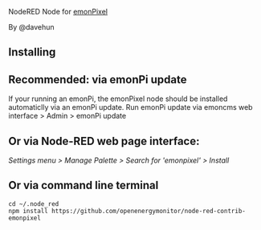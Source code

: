 NodeRED Node for [emonPixel](https://github.com/openenergymonitor/emonpixel)

By @davehun

## Installing

## Recommended: via emonPi update 

If your running an emonPi, the emonPixel node should be installed automaticlly via an emonPi update. Run emonPi update via emoncms web interface > Admin > emonPi update

## Or via Node-RED web page interface: 

*Settings menu > Manage Palette > Search for 'emonpixel' > Install*

## Or via command line terminal  

    cd ~/.node_red
    npm install https://github.com/openenergymonitor/node-red-contrib-emonpixel
